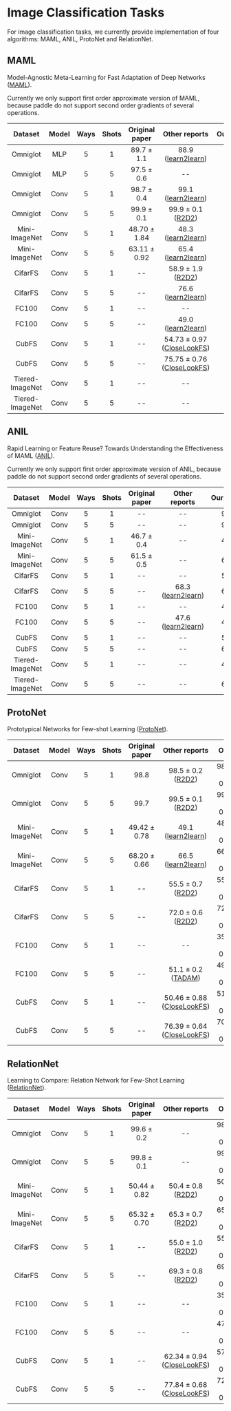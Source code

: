 # Image Classification Tasks

For image classification tasks, we currently provide implementation of four algorithms: MAML, ANIL, ProtoNet and RelationNet.

## MAML

Model-Agnostic Meta-Learning for Fast Adaptation of Deep Networks ([MAML](https://arxiv.org/pdf/1703.03400.pdf)).

Currently we only support first order approximate version of MAML, because paddle do not support second order gradients of several operations.

|     Dataset     | Model | Ways | Shots | Original paper |                        Other reports                         | Ours(approximate) |
| :-------------: | :---: | :--: | :---: | :------------: | :----------------------------------------------------------: | :---------------: |
|    Omniglot     |  MLP  |  5   |   1   |   89.7 ± 1.1   |       88.9<br>([learn2learn](http://learn2learn.net/))       |   88.88 ± 2.99    |
|    Omniglot     |  MLP  |  5   |   5   |   97.5 ± 0.6   |                              --                              |   97.50 ± 0.47    |
|    Omniglot     | Conv  |  5   |   1   |   98.7 ± 0.4   |      99.1<br/>([learn2learn](http://learn2learn.net/))       |   97.13 ± 1.25    |
|    Omniglot     | Conv  |  5   |   5   |   99.9 ± 0.1   | 99.9 ± 0.1<br/>([R2D2](https://arxiv.org/pdf/1805.08136.pdf)) |   99.23 ± 0.40    |
|  Mini-ImageNet  | Conv  |  5   |   1   |  48.70 ± 1.84  |      48.3<br/>([learn2learn](http://learn2learn.net/))       |   49.81 ± 1.78    |
|  Mini-ImageNet  | Conv  |  5   |   5   |  63.11 ± 0.92  |      65.4<br/>([learn2learn](http://learn2learn.net/))       |   64.21 ± 1.33    |
|     CifarFS     | Conv  |  5   |   1   |       --       | 58.9 ± 1.9<br/>([R2D2](https://arxiv.org/pdf/1805.08136.pdf)) |   57.06 ± 3.83    |
|     CifarFS     | Conv  |  5   |   5   |       --       |      76.6<br/>([learn2learn](http://learn2learn.net/))       |   72.24 ± 1.71    |
|      FC100      | Conv  |  5   |   1   |       --       |                              --                              |   37.63 ± 2.23    |
|      FC100      | Conv  |  5   |   5   |       --       |      49.0<br/>([learn2learn](http://learn2learn.net/))       |   49.14 ± 1.58    |
|      CubFS      | Conv  |  5   |   1   |       --       | 54.73 ± 0.97<br/>([CloseLookFS](https://arxiv.org/pdf/1904.04232.pdf)﻿) |   53.31 ± 1.77    |
|      CubFS      | Conv  |  5   |   5   |       --       | 75.75 ± 0.76<br/>([CloseLookFS](https://arxiv.org/pdf/1904.04232.pdf)) |   69.88 ± 1.47    |
| Tiered-ImageNet | Conv  |  5   |   1   |       --       |                              --                              |   49.00 ± 3.26    |
| Tiered-ImageNet | Conv  |  5   |   5   |       --       |                              --                              |   67.56 ± 1.80    |

## ANIL

Rapid Learning or Feature Reuse? Towards Understanding the Effectiveness of MAML ([ANIL](https://arxiv.org/pdf/1909.09157.pdf)).

Currently we only support first order approximate version of ANIL, because paddle do not support second order gradients of several operations.

|     Dataset     | Model | Ways | Shots | Original paper |                   Other reports                   | Ours(approximate) |
| :-------------: | :---: | :--: | :---: | :------------: | :-----------------------------------------------: | :---------------: |
|    Omniglot     | Conv  |  5   |   1   |       --       |                        --                         |   96.06 ± 1.00    |
|    Omniglot     | Conv  |  5   |   5   |       --       |                        --                         |   98.74 ± 0.48    |
|  Mini-ImageNet  | Conv  |  5   |   1   |   46.7 ± 0.4   |                        --                         |   48.31 ± 2.83    |
|  Mini-ImageNet  | Conv  |  5   |   5   |   61.5 ± 0.5   |                        --                         |   62.38 ± 1.96    |
|     CifarFS     | Conv  |  5   |   1   |       --       |                        --                         |   56.19 ± 3.39    |
|     CifarFS     | Conv  |  5   |   5   |       --       | 68.3<br/>([learn2learn](http://learn2learn.net/)) |   68.60 ± 1.25    |
|      FC100      | Conv  |  5   |   1   |       --       |                        --                         |   40.69 ± 3.32    |
|      FC100      | Conv  |  5   |   5   |       --       | 47.6<br/>([learn2learn](http://learn2learn.net/)) |   48.01 ± 1.22    |
|      CubFS      | Conv  |  5   |   1   |       --       |                        --                         |   53.25 ± 2.18    |
|      CubFS      | Conv  |  5   |   5   |       --       |                        --                         |   69.09 ± 1.12    |
| Tiered-ImageNet | Conv  |  5   |   1   |       --       |                        --                         |   48.38 ± 2.46    |
| Tiered-ImageNet | Conv  |  5   |   5   |       --       |                        --                         |   65.69 ± 2.89    |

## ProtoNet

Prototypical Networks for Few-shot Learning ([ProtoNet](https://arxiv.org/pdf/1703.05175.pdf)).

|    Dataset    | Model | Ways | Shots | Original paper |                        Other reports                         |     Ours     |
| :-----------: | :---: | :--: | :---: | :------------: | :----------------------------------------------------------: | :----------: |
|   Omniglot    | Conv  |  5   |   1   |      98.8      | 98.5 ± 0.2<br/>([R2D2](https://arxiv.org/pdf/1805.08136.pdf)) | 98.27 ± 0.13 |
|   Omniglot    | Conv  |  5   |   5   |      99.7      | 99.5 ± 0.1<br/>([R2D2](https://arxiv.org/pdf/1805.08136.pdf)) | 99.37 ± 0.05 |
| Mini-ImageNet | Conv  |  5   |   1   |  49.42 ± 0.78  |      49.1<br/>([learn2learn](http://learn2learn.net/))       | 48.85 ± 0.42 |
| Mini-ImageNet | Conv  |  5   |   5   |  68.20 ± 0.66  |      66.5<br/>([learn2learn](http://learn2learn.net/))       | 66.87 ± 0.25 |
|    CifarFS    | Conv  |  5   |   1   |       --       | 55.5 ± 0.7<br/>([R2D2](https://arxiv.org/pdf/1805.08136.pdf)) | 55.49 ± 0.21 |
|    CifarFS    | Conv  |  5   |   5   |       --       | 72.0 ± 0.6<br/>([R2D2](https://arxiv.org/pdf/1805.08136.pdf)) | 72.10 ± 0.13 |
|     FC100     | Conv  |  5   |   1   |       --       |                              --                              | 35.90 ± 0.24 |
|     FC100     | Conv  |  5   |   5   |       --       | 51.1 ± 0.2<br/>([TADAM](https://arxiv.org/pdf/1805.10123.pdf)﻿) | 49.26 ± 0.25 |
|     CubFS     | Conv  |  5   |   1   |       --       | 50.46 ± 0.88<br/>([CloseLookFS](https://arxiv.org/pdf/1904.04232.pdf)) | 51.31 ± 0.48 |
|     CubFS     | Conv  |  5   |   5   |       --       | 76.39 ± 0.64<br/>([CloseLookFS](https://arxiv.org/pdf/1904.04232.pdf)) | 70.14 ± 0.19 |

## RelationNet

Learning to Compare: Relation Network for Few-Shot Learning ([RelationNet](https://arxiv.org/pdf/1711.06025v2.pdf)).

|    Dataset    | Model | Ways | Shots | Original paper |                        Other reports                         |     Ours     |
| :-----------: | :---: | :--: | :---: | :------------: | :----------------------------------------------------------: | :----------: |
|   Omniglot    | Conv  |  5   |   1   |   99.6 ± 0.2   |                              --                              | 98.02 ± 0.09 |
|   Omniglot    | Conv  |  5   |   5   |   99.8 ± 0.1   |                              --                              | 99.25 ± 0.05 |
| Mini-ImageNet | Conv  |  5   |   1   |  50.44 ± 0.82  | 50.4 ± 0.8<br/>([R2D2](https://arxiv.org/pdf/1805.08136.pdf)) | 50.18 ± 0.46 |
| Mini-ImageNet | Conv  |  5   |   5   |  65.32 ± 0.70  | 65.3 ± 0.7<br/>([R2D2](https://arxiv.org/pdf/1805.08136.pdf)) | 65.34 ± 0.41 |
|    CifarFS    | Conv  |  5   |   1   |       --       | 55.0 ± 1.0<br/>([R2D2](https://arxiv.org/pdf/1805.08136.pdf)) | 55.84 ± 0.37 |
|    CifarFS    | Conv  |  5   |   5   |       --       | 69.3 ± 0.8<br/>([R2D2](https://arxiv.org/pdf/1805.08136.pdf)) | 69.57 ± 0.30 |
|     FC100     | Conv  |  5   |   1   |       --       |                              --                              | 35.80 ± 0.18 |
|     FC100     | Conv  |  5   |   5   |       --       |                              --                              | 47.80 ± 0.24 |
|     CubFS     | Conv  |  5   |   1   |       --       | 62.34 ± 0.94<br/>([CloseLookFS](https://arxiv.org/pdf/1904.04232.pdf)) | 57.40 ± 0.36 |
|     CubFS     | Conv  |  5   |   5   |       --       | 77.84 ± 0.68<br/>([CloseLookFS](https://arxiv.org/pdf/1904.04232.pdf)) | 72.09 ± 0.31 |



